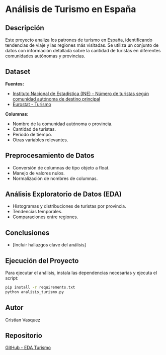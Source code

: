 # Análisis de Turismo en España

## Descripción

Este proyecto analiza los patrones de turismo en España, identificando tendencias de viaje y las regiones más visitadas. Se utiliza un conjunto de datos con información detallada sobre la cantidad de turistas en diferentes comunidades autónomas y provincias.

## Dataset

**Fuentes:**
- [Instituto Nacional de Estadística (INE) - Número de turistas según comunidad autónoma de destino principal](https://www.ine.es/jaxiT3/Datos.htm?t=10823)
- [Eurostat - Turismo](https://ec.europa.eu/eurostat/web/tourism/database)

**Columnas:**

- Nombre de la comunidad autónoma o provincia.
- Cantidad de turistas.
- Periodo de tiempo.
- Otras variables relevantes.

## Preprocesamiento de Datos

- Conversión de columnas de tipo objeto a float.
- Manejo de valores nulos.
- Normalización de nombres de columnas.

## Análisis Exploratorio de Datos (EDA)

- Histogramas y distribuciones de turistas por provincia.
- Tendencias temporales.
- Comparaciones entre regiones.

## Conclusiones

- [Incluir hallazgos clave del análisis]

## Ejecución del Proyecto

Para ejecutar el análisis, instala las dependencias necesarias y ejecuta el script:

```bash
pip install -r requirements.txt
python analisis_turismo.py
```

## Autor

Cristian Vasquez

## Repositorio

[GitHub - EDA Turismo](https://github.com/Cristianvas198/EDA-Turismo.git)

